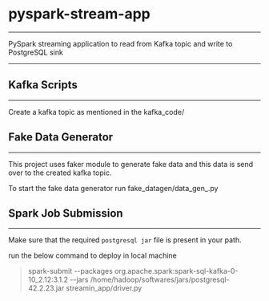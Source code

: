 # pyspark-stream-app
---
PySpark streaming application to read from Kafka topic and write to PostgreSQL sink

---

## Kafka Scripts
----

Create a kafka topic as mentioned in the kafka_code/

## Fake Data Generator
---
This project uses faker module to generate fake data and this data is send over to the created kafka topic.

To start the fake data generator run fake_datagen/data_gen_.py

## Spark Job Submission
---

Make sure that the required `postgresql jar` file is present in your path.

run the below command to deploy in local machine
> spark-submit --packages org.apache.spark:spark-sql-kafka-0-10_2.12:3.1.2 --jars /home/hadoop/softwares/jars/postgresql-42.2.23.jar streamin_app/driver.py
